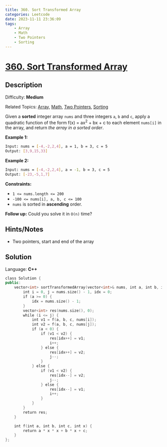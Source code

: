 ```yaml
---
title: 360. Sort Transformed Array
categories: Leetcode
date: 2023-11-11 23:36:09
tags:
    - Array
    - Math
    - Two Pointers
    - Sorting
---
```


# [360\. Sort Transformed Array](https://leetcode.com/problems/sort-transformed-array/)

## Description

Difficulty: **Medium**

Related Topics: [Array](https://leetcode.com/tag/https://leetcode.com/tag/array//), [Math](https://leetcode.com/tag/https://leetcode.com/tag/math//), [Two Pointers](https://leetcode.com/tag/https://leetcode.com/tag/two-pointers//), [Sorting](https://leetcode.com/tag/https://leetcode.com/tag/sorting//)

Given a **sorted** integer array `nums` and three integers `a`, `b` and `c`, apply a quadratic function of the form f(x) = ax<sup>2</sup> + bx + c to each element `nums[i]` in the array, and return _the array in a sorted order_.

**Example 1:**

```bash
Input: nums = [-4,-2,2,4], a = 1, b = 3, c = 5
Output: [3,9,15,33]
```

**Example 2:**

```bash
Input: nums = [-4,-2,2,4], a = -1, b = 3, c = 5
Output: [-23,-5,1,7]
```

**Constraints:**

* `1 <= nums.length <= 200`
* `-100 <= nums[i], a, b, c <= 100`
* `nums` is sorted in **ascending** order.

**Follow up:** Could you solve it in `O(n)` time?

## Hints/Notes

* Two pointers, start and end of the array

## Solution

Language: **C++**

```C++
class Solution {
public:
    vector<int> sortTransformedArray(vector<int>& nums, int a, int b, int c) {
        int i = 0, j = nums.size() - 1, idx = 0;
        if (a >= 0) {
            idx = nums.size() - 1;
        }
        vector<int> res(nums.size(), 0);
        while (i <= j) {
            int v1 = f(a, b, c, nums[i]);
            int v2 = f(a, b, c, nums[j]);
            if (a < 0) {
                if (v1 < v2) {
                    res[idx++] = v1;
                    i++;
                } else {
                    res[idx++] = v2;
                    j--;
                }
            } else {
                if (v1 < v2) {
                    res[idx--] = v2;
                    j--;
                } else {
                    res[idx--] = v1;
                    i++;
                }
            }
        }
        return res;
    }

    int f(int a, int b, int c, int x) {
        return a * x * x + b * x + c;
    }
};
```
